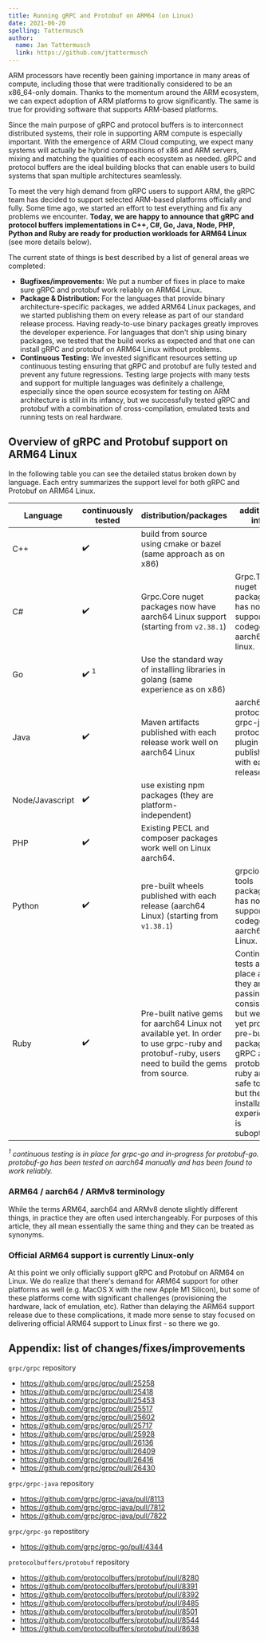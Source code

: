 ```yaml
---
title: Running gRPC and Protobuf on ARM64 (on Linux)
date: 2021-06-20
spelling: Tattermusch
author:
  name: Jan Tattermusch
  link: https://github.com/jtattermusch
---
```


ARM processors have recently been gaining importance in many areas of compute, including those that were traditionally considered to be an x86_64-only domain. Thanks to the momentum around the ARM ecosystem, we can expect adoption of ARM platforms to grow significantly. The same is true for providing software that supports ARM-based platforms.

Since the main purpose of gRPC and protocol buffers is to interconnect distributed systems, their role in supporting ARM compute is especially important. With the emergence of ARM Cloud computing, we expect many systems will actually be hybrid compositions of x86 and ARM servers, mixing and matching the qualities of each ecosystem as needed. gRPC and protocol buffers are the ideal building blocks that can enable users to build systems that span multiple architectures seamlessly.

To meet the very high demand from gRPC users to support ARM, the gRPC team has decided to support selected ARM-based platforms officially and fully. Some time ago, we started an effort to test everything and fix any problems we encounter. **Today, we are happy to announce that gRPC and protocol buffers implementations in C++, C#, Go, Java, Node, PHP, Python and Ruby are ready for production workloads for ARM64 Linux** (see more details below).

The current state of things is best described by a list of general areas we completed:

- **Bugfixes/improvements:** We put a number of fixes in place to make sure gRPC and protobuf work reliably on ARM64 Linux.
- **Package & Distribution:** For the languages that provide binary architecture-specific packages, we added ARM64 Linux packages, and we started publishing them on every release as part of our standard release process. Having ready-to-use binary packages greatly improves the developer experience. For languages that don't ship using binary packages, we tested that the build works as expected and that one can install gRPC and protobuf on ARM64 Linux without problems.
- **Continuous Testing:** We invested significant resources setting up continuous testing ensuring that gRPC and protobuf are fully tested and prevent any future regressions. Testing large projects with many tests and support for multiple languages was definitely a challenge, especially since the open source ecosystem for testing on ARM architecture is still in its infancy, but we successfully tested gRPC and protobuf with a combination of cross-compilation, emulated tests and running tests on real hardware.

## Overview of gRPC and Protobuf support on ARM64 Linux

In the following table you can see the detailed status broken down by language. Each entry summarizes the support level for both gRPC and Protobuf on ARM64 Linux.

| Language        | continuously tested | distribution/packages | additional info |
|-----------------|---------------------|-----------------------|-----------------|
| C++             | ✔️                   | build from source using cmake or bazel (same approach as on x86)                                                                                  |                                                                                                                                                                                                          |
| C#              | ✔️                   | Grpc.Core nuget packages now have aarch64 Linux support (starting from `v2.38.1`)                                                          | Grpc.Tools nuget package has now support for codegen on aarch64 linux.                                                                                                                                   |
| Go              | ✔️ <sup>1</sup>                   | Use the standard way of installing libraries in golang (same experience as on x86)                                                                |                                                                                                                                                                                                          |
| Java            | ✔️                   | Maven artifacts published with each release work well on aarch64 Linux                                                                            | aarch64 protoc and grpc-java protoc plugin are published with each release                                                                                                                               |
| Node/Javascript | ✔️                   | use existing npm packages (they are platform-independent)                                                                                         |                                                                                                                                                                                                          |
| PHP             | ✔️                  | Existing PECL and composer packages work well on Linux aarch64.                                                                                   |                                                                                                                                                                                                          |
| Python          | ✔️                   | pre-built wheels published with each release (aarch64 Linux) (starting from `v1.38.1`)             | grpcio-tools package has now support for codegen on aarch64 Linux.                                                                                                                                       |
| Ruby            | ✔️                   | Pre-built native gems for aarch64 Linux not available yet. In order to use grpc-ruby and protobuf-ruby, users need to build the gems from source. | Continuous tests are in place and they are passing consistently, but we don't yet provide pre-build packages. gRPC and protobuf in ruby are safe to use, but the installation experience is suboptimal.  |

*<sup>1</sup> continuous testing is in place for grpc-go and in-progress for protobuf-go. protobuf-go has been tested on aarch64 manually and has been found to work reliably.*

### ARM64 / aarch64 / ARMv8 terminology

While the terms ARM64, aarch64 and ARMv8 denote slightly different things, in practice they are often used interchangeably. For purposes of this article, they all mean essentially the same thing and they can be treated as synonyms.

### Official ARM64 support is currently Linux-only

At this point we only officially support gRPC and Protobuf on ARM64 on Linux. We do realize that there's demand for ARM64 support for other platforms as well (e.g. MacOS X with the new Apple M1 Silicon), but some of these platforms come with significant challenges (provisioning the hardware, lack of emulation, etc). Rather than delaying the ARM64 support release due to these complications, it made more sense to stay focused on delivering official ARM64 support to Linux first - so there we go.

## Appendix: list of changes/fixes/improvements

`grpc/grpc` repository

- https://github.com/grpc/grpc/pull/25258 
- https://github.com/grpc/grpc/pull/25418
- https://github.com/grpc/grpc/pull/25453
- https://github.com/grpc/grpc/pull/25517 
- https://github.com/grpc/grpc/pull/25602 
- https://github.com/grpc/grpc/pull/25717 
- https://github.com/grpc/grpc/pull/25928 
- https://github.com/grpc/grpc/pull/26136 
- https://github.com/grpc/grpc/pull/26409 
- https://github.com/grpc/grpc/pull/26416 
- https://github.com/grpc/grpc/pull/26430

`grpc/grpc-java` repository

- https://github.com/grpc/grpc-java/pull/8113 
- https://github.com/grpc/grpc-java/pull/7812 
- https://github.com/grpc/grpc-java/pull/7822

`grpc/grpc-go` repostitory

- https://github.com/grpc/grpc-go/pull/4344

`protocolbuffers/protobuf` repository

- https://github.com/protocolbuffers/protobuf/pull/8280
- https://github.com/protocolbuffers/protobuf/pull/8391
- https://github.com/protocolbuffers/protobuf/pull/8392
- https://github.com/protocolbuffers/protobuf/pull/8485 
- https://github.com/protocolbuffers/protobuf/pull/8501 
- https://github.com/protocolbuffers/protobuf/pull/8544 
- https://github.com/protocolbuffers/protobuf/pull/8638
